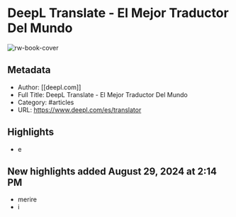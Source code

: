 # DeepL Translate - El Mejor Traductor Del Mundo

![rw-book-cover](https://readwise-assets.s3.amazonaws.com/static/images/article3.5c705a01b476.png)

## Metadata
- Author: [[deepl.com]]
- Full Title: DeepL Translate - El Mejor Traductor Del Mundo
- Category: #articles
- URL: https://www.deepl.com/es/translator

## Highlights
- e
## New highlights added August 29, 2024 at 2:14 PM
- merire
- i
